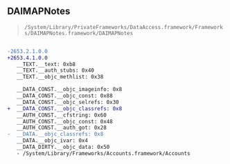 ## DAIMAPNotes

> `/System/Library/PrivateFrameworks/DataAccess.framework/Frameworks/DAIMAPNotes.framework/DAIMAPNotes`

```diff

-2653.2.1.0.0
+2653.4.1.0.0
   __TEXT.__text: 0xb8
   __TEXT.__auth_stubs: 0x40
   __TEXT.__objc_methlist: 0x38

   __DATA_CONST.__objc_imageinfo: 0x8
   __DATA_CONST.__objc_const: 0x88
   __DATA_CONST.__objc_selrefs: 0x30
+  __DATA_CONST.__objc_classrefs: 0x8
   __AUTH_CONST.__cfstring: 0x60
   __AUTH_CONST.__objc_const: 0x48
   __AUTH_CONST.__auth_got: 0x28
-  __DATA.__objc_classrefs: 0x8
   __DATA.__objc_ivar: 0x4
   __DATA_DIRTY.__objc_data: 0x50
   - /System/Library/Frameworks/Accounts.framework/Accounts

```
